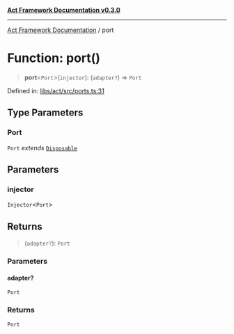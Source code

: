 [**Act Framework Documentation v0.3.0**](../README.md)

***

[Act Framework Documentation](../globals.md) / port

# Function: port()

> **port**\<`Port`\>(`injector`): (`adapter?`) => `Port`

Defined in: [libs/act/src/ports.ts:31](https://github.com/Rotorsoft/act-root/blob/44434ac9e20b81fc5bbda127e1633a974aa78bcb/libs/act/src/ports.ts#L31)

## Type Parameters

### Port

`Port` *extends* [`Disposable`](../type-aliases/Disposable.md)

## Parameters

### injector

`Injector`\<`Port`\>

## Returns

> (`adapter?`): `Port`

### Parameters

#### adapter?

`Port`

### Returns

`Port`
